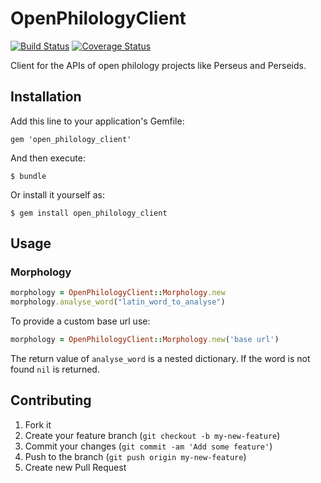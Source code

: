 # OpenPhilologyClient
[![Build Status](https://travis-ci.org/Christof/open_philology_client.png)](https://travis-ci.org/Christof/open_philology_client)
[![Coverage Status](https://coveralls.io/repos/Christof/open_philology_client/badge.png)](https://coveralls.io/r/Christof/open_philology_client)

Client for the APIs of open philology projects like Perseus and Perseids.

## Installation

Add this line to your application's Gemfile:

    gem 'open_philology_client'

And then execute:

    $ bundle

Or install it yourself as:

    $ gem install open_philology_client

## Usage
### Morphology
```ruby
morphology = OpenPhilologyClient::Morphology.new
morphology.analyse_word("latin_word_to_analyse")
```
To provide a custom base url use:
```ruby
morphology = OpenPhilologyClient::Morphology.new('base url')
```
The return value of `analyse_word` is a nested dictionary.
If the word is not found `nil` is returned.

## Contributing

1. Fork it
2. Create your feature branch (`git checkout -b my-new-feature`)
3. Commit your changes (`git commit -am 'Add some feature'`)
4. Push to the branch (`git push origin my-new-feature`)
5. Create new Pull Request
